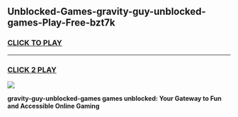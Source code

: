 
## Unblocked-Games-gravity-guy-unblocked-games-Play-Free-bzt7k
<h3>
<a href="https://premium76.site?title=gravity-guy-unblocked-games&ref=19M">CLICK TO PLAY</a></h3>
<hr>

<h3>
<a href="https://premium76.site?title=gravity-guy-unblocked-games&ref=19M">CLICK 2 PLAY</a>
  
</h3>

<a href="https://premium76.site?title=gravity-guy-unblocked-games&ref=19M"><img src="https://clearcache.store/games.png"></a>


**gravity-guy-unblocked-games games unblocked: Your Gateway to Fun and Accessible Online Gaming**
